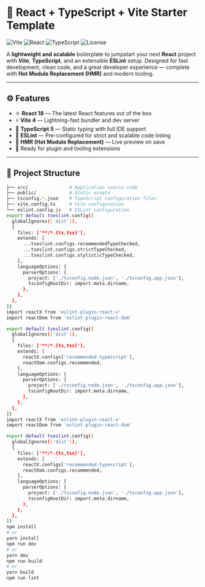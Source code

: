 # 🚀 React + TypeScript + Vite Starter Template

![Vite](https://img.shields.io/badge/Vite-4.x-purple?style=flat&logo=vite)
![React](https://img.shields.io/badge/React-18.x-61DAFB?style=flat&logo=react)
![TypeScript](https://img.shields.io/badge/TypeScript-5.x-3178C6?style=flat&logo=typescript)
![License](https://img.shields.io/badge/License-MIT-green)

A **lightweight and scalable** boilerplate to jumpstart your next **React** project with **Vite**, **TypeScript**, and an extensible **ESLint** setup. Designed for fast development, clean code, and a great developer experience — complete with **Hot Module Replacement (HMR)** and modern tooling.

---

## ⚙️ Features

- ⚛️ **React 18** — The latest React features out of the box  
- ⚡ **Vite 4** — Lightning-fast bundler and dev server  
- 🔷 **TypeScript 5** — Static typing with full IDE support  
- 🧼 **ESLint** — Pre-configured for strict and scalable code linting  
- 🔄 **HMR (Hot Module Replacement)** — Live preview on save  
- 🧩 Ready for plugin and tooling extensions

---

## 📁 Project Structure

```bash
├── src/               # Application source code
├── public/            # Static assets
├── tsconfig.*.json    # TypeScript configuration files
├── vite.config.ts     # Vite configuration
└── eslint.config.js   # ESLint configuration
export default tseslint.config([
  globalIgnores(['dist']),
  {
    files: ['**/*.{ts,tsx}'],
    extends: [
      ...tseslint.configs.recommendedTypeChecked,
      ...tseslint.configs.strictTypeChecked,
      ...tseslint.configs.stylisticTypeChecked,
    ],
    languageOptions: {
      parserOptions: {
        project: ['./tsconfig.node.json', './tsconfig.app.json'],
        tsconfigRootDir: import.meta.dirname,
      },
    },
  },
])
import reactX from 'eslint-plugin-react-x'
import reactDom from 'eslint-plugin-react-dom'

export default tseslint.config([
  globalIgnores(['dist']),
  {
    files: ['**/*.{ts,tsx}'],
    extends: [
      reactX.configs['recommended-typescript'],
      reactDom.configs.recommended,
    ],
    languageOptions: {
      parserOptions: {
        project: ['./tsconfig.node.json', './tsconfig.app.json'],
        tsconfigRootDir: import.meta.dirname,
      },
    },
  },
])
import reactX from 'eslint-plugin-react-x'
import reactDom from 'eslint-plugin-react-dom'

export default tseslint.config([
  globalIgnores(['dist']),
  {
    files: ['**/*.{ts,tsx}'],
    extends: [
      reactX.configs['recommended-typescript'],
      reactDom.configs.recommended,
    ],
    languageOptions: {
      parserOptions: {
        project: ['./tsconfig.node.json', './tsconfig.app.json'],
        tsconfigRootDir: import.meta.dirname,
      },
    },
  },
])
npm install
# or
yarn install
npm run dev
# or
yarn dev
npm run build
# or
yarn build
npm run lint
